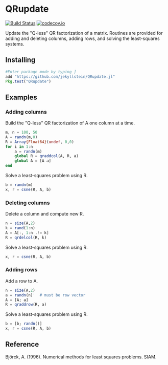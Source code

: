 # QRupdate

[![Build Status](https://travis-ci.org/jekyllstein/QRupdate.jl.svg?branch=master)](https://travis-ci.org/mpf/QRupdate.jl)
[![codecov.io](https://codecov.io/github/jekyllstein/QRupdate.jl/coverage.svg?branch=master)](https://codecov.io/github/mpf/QRupdate.jl?branch=master)

Update the "Q-less" QR factorization of a matrix. Routines are
provided for adding and deleting columns, adding rows, and solving the
least-squares systems.

## Installing

```JULIA
#Enter package mode by typing ]
add "https://github.com/jekyllstein/QRupdate.jl"
Pkg.test("QRupdate")
```

## Examples

### Adding columns
Build the "Q-less" QR factorization of A one column at a time.
```JULIA
m, n = 100, 50
A = randn(m,0)
R = Array{Float64}(undef, 0,0)
for i in 1:n
    a = randn(m)
    global R = qraddcol(A, R, a)
    global A = [A a]
end
```
Solve a least-squares problem using R.
```JULIA
b = randn(m)
x, r = csne(R, A, b)
```

### Deleting columns
Delete a column and compute new R.
```JULIA
n = size(A,2)
k = rand(1:n)
A = A[:, 1:n .!= k]
R = qrdelcol(R, k)
```
Solve a least-squares problem using R.
```JULIA
x, r = csne(R, A, b)
```

### Adding rows
Add a row to A.
```JULIA
n = size(A,2)
a = randn(n)'  # must be row vector
A = [A; a]
R = qraddrow(R, a)
```
Solve a least-squares problem using R.
```JULIA
b = [b; randn()]
x, r = csne(R, A, b)
```

## Reference
Björck, A. (1996). Numerical methods for least squares problems. SIAM.
